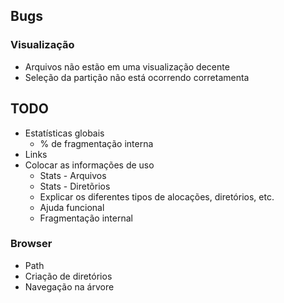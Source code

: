 ## Bugs

### Visualização
- Arquivos não estão em uma visualização decente
- Seleção da partição não está ocorrendo corretamenta

## TODO
- Estatísticas globais
  - % de fragmentação interna
- Links
- Colocar as informações de uso
  - Stats - Arquivos
  - Stats - Diretõrios
  - Explicar os diferentes tipos de alocações, diretórios, etc.
  - Ajuda funcional
  - Fragmentação internal

### Browser
- Path
- Criação de diretórios
- Navegação na árvore
